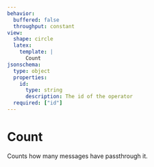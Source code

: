 ```yaml
---
behavior:
  buffered: false
  throughput: constant
view:
  shape: circle
  latex:
    template: |
      Count
jsonschema:
  type: object
  properties:
    id:
      type: string
      description: The id of the operator
  required: ["id"]
---
```


# Count

Counts how many messages have passthrough it.